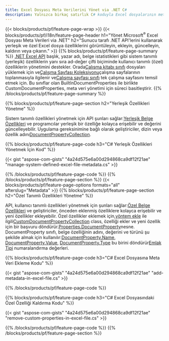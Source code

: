 ```yaml
---
title: Excel Dosyası Meta Verilerini Yönet via .NET C#
description: Yalnızca birkaç satırlık C# koduyla Excel dosyalarının meta verilerini görüntüleyin, ekleyin, düzenleyin, kaldırın veya ayıklayın
---
```

{{< blocks/products/pf/feature-page-wrap >}}
{{< blocks/products/pf/i18n/feature-page-header h1="Yönet Microsoft<sup>&reg;</sup> Excel Dosyası Meta Verileri via .NET" h2="Sunucu tarafı .NET API\'lerini kullanarak yerleşik ve özel Excel dosya özelliklerini görüntüleyin, ekleyin, güncelleyin, kaldırın veya çıkarın." >}}
{{% blocks/products/pf/feature-page-summary %}}
[.NET Excel API](/cells/tr/net/) başlık, yazar adı, belge istatistikleri gibi sistem tanımlı (yerleşik) özelliklerin yanı sıra ad-değer çifti biçiminde kullanıcı tanımlı (özel) özelliklerin yönetimini destekler. Orada[Çalışma kitabı sınıfı](https://reference.aspose.com/cells/net/aspose.cells/workbook) dosyaları yüklemek için ve[Çalışma Sayfası Koleksiyonu](https://reference.aspose.com/cells/net/aspose.cells/worksheetcollection)çalışma sayfalarının toplanmasıyla ilgilenir ve[Çalışma sayfası sınıfı](https://reference.aspose.com/cells/net/aspose.cells/worksheet) tek çalışma sayfasını temsil etmek için. Bu sınıflar olan BuiltInDocumentProperties ile birlikte CustomDocumentProperties, meta veri yönetimi için süreci basitleştirir.
{{% /blocks/products/pf/feature-page-summary %}}

{{% blocks/products/pf/feature-page-section h2="Yerleşik Özellikleri Yönetme" %}}

 Sistem tanımlı özellikleri yönetmek için API şunları sağlar:[Yerleşik Belge Özellikleri](https://reference.aspose.com/cells/net/aspose.cells/workbook/properties/builtindocumentproperties) ve programcılar yerleşik bir özelliğe kolayca erişebilir ve değerini güncelleyebilir. Uygulama gereksinimine bağlı olarak geliştiriciler, dizin veya özellik adını[DocumentPropertyCollection](https://reference.aspose.com/cells/net/aspose.cells.properties/documentpropertycollection). 

{{% blocks/products/pf/feature-page-code h3="C# Yerleşik Özellikleri Yönetmek İçin Kod" %}}

{{< gist "aspose-com-gists" "4a24d575e6a00d294868ca9df12f21ae" "manage-system-defined-excel-file-metadata.cs" >}}

{{% /blocks/products/pf/feature-page-code %}}
{{% /blocks/products/pf/feature-page-section %}}
{{< blocks/products/pf/feature-page-options formats="all" afterslug="Metadata" >}}
{{% blocks/products/pf/feature-page-section h2="Özel Tanımlı Özellikleri Yönetme" %}}

 API, kullanıcı tanımlı özellikleri yönetmek için şunları sağlar:[Özel Belge Özellikleri](https://reference.aspose.com/cells/net/aspose.cells/workbook/properties/customdocumentproperties) ve geliştiriciler, önceden eklenmiş özelliklere kolayca erişebilir ve yeni özellikler ekleyebilir. Özel özellikler eklemek için,[yöntem ekle](https://reference.aspose.com/cells/net/aspose.cells.properties/customdocumentpropertycollection/methods/add/index) ile ilgili[CustomDocumentPropertyCollection](https://reference.aspose.com/cells/net/aspose.cells.properties/customdocumentpropertycollection) class, özelliği ekler ve yeni özellik için bir başvuru döndürür.[Properties.DocumentProperty](https://reference.aspose.com/cells/net/aspose.cells.properties/documentproperty)nesne. DocumentProperty sınıfı, belge özelliğinin adını, değerini ve türünü şu şekilde almak için kullanılır:[DocumentProperty.Name](https://reference.aspose.com/cells/net/aspose.cells.properties/documentproperty/properties/name), [DocumentProperty.Value](https://reference.aspose.com/cells/net/aspose.cells.properties/documentproperty/properties/value),  [DocumentProperty.Type](https://reference.aspose.com/cells/net/aspose.cells.properties/documentproperty/properties/type) bu birini döndürür[Emlak Tipi](https://reference.aspose.com/cells/net/aspose.cells.properties/propertytype) numaralandırma değerleri.
 
{{% blocks/products/pf/feature-page-code h3="C# Excel Dosyasına Meta Veri Ekleme Kodu" %}}

{{< gist "aspose-com-gists" "4a24d575e6a00d294868ca9df12f21ae" "add-metadata-in-excel-file.cs" >}}

{{% /blocks/products/pf/feature-page-code %}}


{{% blocks/products/pf/feature-page-code h3="C# Excel Dosyasındaki Özel Özelliği Kaldırma Kodu" %}}

{{< gist "aspose-com-gists" "4a24d575e6a00d294868ca9df12f21ae" "remove-custom-properties-in-excel-file.cs" >}}

{{% /blocks/products/pf/feature-page-code %}}
{{% /blocks/products/pf/feature-page-section %}}
